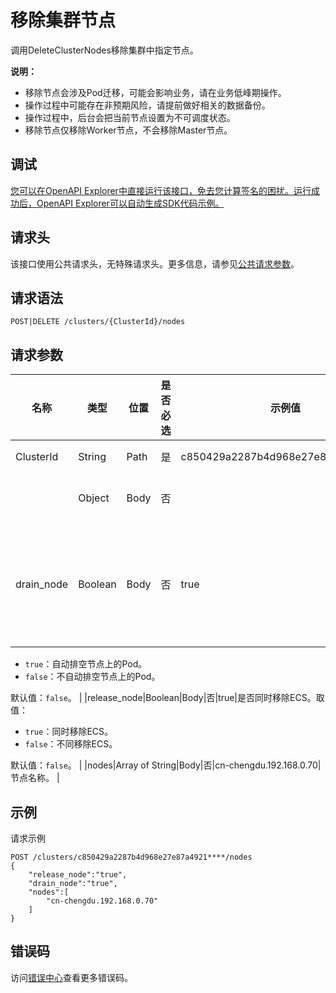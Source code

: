 # 移除集群节点

调用DeleteClusterNodes移除集群中指定节点。

**说明：**

-   移除节点会涉及Pod迁移，可能会影响业务，请在业务低峰期操作。
-   操作过程中可能存在非预期风险，请提前做好相关的数据备份。
-   操作过程中，后台会把当前节点设置为不可调度状态。
-   移除节点仅移除Worker节点，不会移除Master节点。

## 调试

[您可以在OpenAPI Explorer中直接运行该接口，免去您计算签名的困扰。运行成功后，OpenAPI Explorer可以自动生成SDK代码示例。](https://api.aliyun.com/#product=CS&api=DeleteClusterNodes&type=ROA&version=2015-12-15)

## 请求头

该接口使用公共请求头，无特殊请求头。更多信息，请参见[公共请求参数](~~167755~~)。

## 请求语法

```
POST|DELETE /clusters/{ClusterId}/nodes 
```

## 请求参数

|名称|类型|位置|是否必选|示例值|描述|
|--|--|--|----|---|--|
|ClusterId|String|Path|是|c850429a2287b4d968e27e87a4921\*\*\*\*|集群ID。 |
| |Object|Body|否| |请求体参数。 |
|drain\_node|Boolean|Body|否|true|是否自动排空节点上的Pod。取值：

 -   `true`：自动排空节点上的Pod。
-   `false`：不自动排空节点上的Pod。

 默认值：`false`。 |
|release\_node|Boolean|Body|否|true|是否同时移除ECS。取值：

 -   `true`：同时移除ECS。
-   `false`：不同移除ECS。

 默认值：`false`。 |
|nodes|Array of String|Body|否|cn-chengdu.192.168.0.70|节点名称。 |

## 示例

请求示例

```
POST /clusters/c850429a2287b4d968e27e87a4921****/nodes 
{
    "release_node":"true",
    "drain_node":"true",
    "nodes":[
        "cn-chengdu.192.168.0.70"
    ]
}
```

## 错误码

访问[错误中心](https://error-center.alibabacloud.com/status/product/CS)查看更多错误码。

